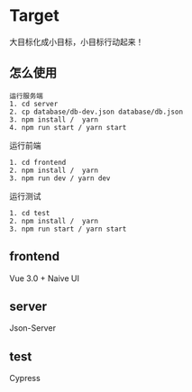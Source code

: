 # Target
大目标化成小目标，小目标行动起来！

## 怎么使用
```
运行服务端
1. cd server
2. cp database/db-dev.json database/db.json
3. npm install /  yarn
4. npm run start / yarn start
```
运行前端
```
1. cd frontend
2. npm install /  yarn
3. npm run dev / yarn dev
```
运行测试
```
1. cd test
2. npm install /  yarn
3. npm run start / yarn start
```
## frontend
Vue 3.0 + Naive UI

## server
Json-Server

## test
Cypress
